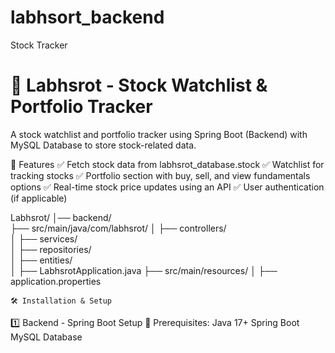 # labhsort_backend
Stock Tracker


# 📌 Labhsrot - Stock Watchlist & Portfolio Tracker
A stock watchlist and portfolio tracker using Spring Boot (Backend) with MySQL Database to store stock-related data.

🚀 Features
✅ Fetch stock data from labhsrot_database.stock
✅ Watchlist for tracking stocks
✅ Portfolio section with buy, sell, and view fundamentals options
✅ Real-time stock price updates using an API
✅ User authentication (if applicable)


Labhsrot/
│── backend/                
    ├── src/main/java/com/labhsrot/
    │   ├── controllers/    
    │   ├── services/       
    │   ├── repositories/  
    │   ├── entities/       
    │   ├── LabhsrotApplication.java
    ├── src/main/resources/
    │   ├── application.properties  


    🛠️ Installation & Setup
1️⃣ Backend - Spring Boot Setup
📌 Prerequisites:
Java 17+
Spring Boot
MySQL Database
